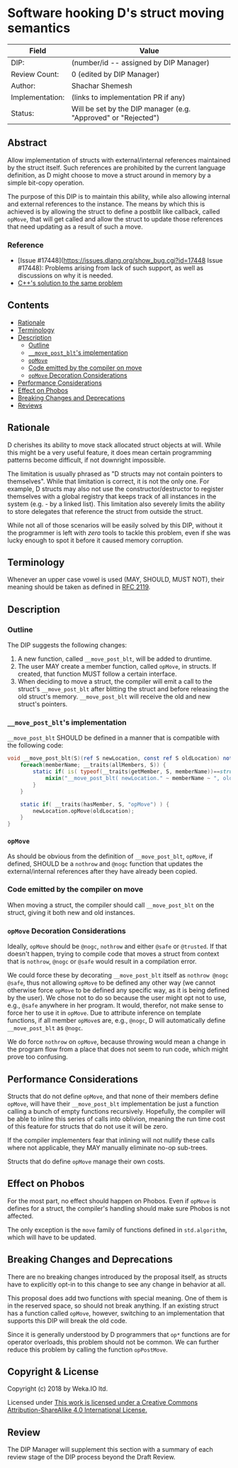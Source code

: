 # Software hooking D's struct moving semantics

| Field           | Value                                                           |
|-----------------|-----------------------------------------------------------------|
| DIP:            | (number/id -- assigned by DIP Manager)                          |
| Review Count:   | 0 (edited by DIP Manager)                                       |
| Author:         | Shachar Shemesh                                                 |
| Implementation: | (links to implementation PR if any)                             |
| Status:         | Will be set by the DIP manager (e.g. "Approved" or "Rejected")  |

## Abstract

Allow implementation of structs with external/internal references maintained by the struct itself.
Such references are prohibited by the current language definition, as D might choose to move a struct
around in memory by a simple bit-copy operation.

The purpose of this DIP is to maintain this ability, while also allowing internal and external references
to the instance. The means by which this is achieved is by allowing the struct to define a postblit like
callback, called `opMove`, that will get called and allow the struct to update those references that need
updating as a result of such a move.

### Reference

* [Issue #17448](https://issues.dlang.org/show_bug.cgi?id=17448 Issue #17448): Problems arising from lack of
such support, as well as discussions on why it is needed.
* [C++'s solution to the same problem](http://en.cppreference.com/w/cpp/language/move_constructor)

## Contents
* [Rationale](#rationale)
* [Terminology](#terminology)
* [Description](#description)
  * [Outline](#outline)
  * [`__move_post_blt`'s implementation](#move_post_blts-implementation)
  * [`opMove`](#opMove)
  * [Code emitted by the compiler on move](#code-emitted-by-the-compiler-on-move)
  * [`opMove` Decoration Considerations](#opmove-decoration-considerations)
* [Performance Considerations](#performance-considerations)
* [Effect on Phobos](#effect-on-phobos)
* [Breaking Changes and Deprecations](#breaking-changes-and-deprecations)
* [Reviews](#reviews)

## Rationale

D cherishes its ability to move stack allocated struct objects at will. While this might be a very useful feature,
it does mean certain programming patterns become difficult, if not downright impossible.

The limitation is usually phrased as "D structs may not contain pointers to themselves". While that limitation is
correct, it is not the only one. For example, D structs may also not use the constructor/destructor to register themselves
with a global registry that keeps track of all instances in the system (e.g. - by a linked list). This limitation also
severely limits the ability to store delegates that reference the struct from outside the struct.

While not all of those scenarios will be easily solved by this DIP, without it the programmer is left with *zero* tools to
tackle this problem, even if she was lucky enough to spot it before it caused memory corruption.

## Terminology

Whenever an upper case vowel is used (MAY, SHOULD, MUST NOT), their meaning should be taken as defined in
[RFC 2119](https://tools.ietf.org/html/rfc2119).

## Description

### Outline

The DIP suggests the following changes:

1. A new function, called `__move_post_blt`, will be added to druntime.
1. The user MAY create a member function, called `opMove`, in structs. If created, that function MUST follow a certain interface.
1. When deciding to move a struct, the compiler will emit a call to the struct's `__move_post_blt` after blitting the struct and
before releasing the old struct's memory. `__move_post_blt` will receive the old and new struct's pointers.

### `__move_post_blt`'s implementation

`__move_post_blt` SHOULD be defined in a manner that is compatible with the following code:

```D
void __move_post_blt(S)(ref S newLocation, const ref S oldLocation) nothrow if( is(S==struct) ) {
    foreach(memberName; __traits(allMembers, S)) {
        static if( is( typeof(__traits(getMember, S, memberName))==struct ) ) {
            mixin("__move_post_blt( newLocation." ~ memberName ~ ", oldLocation." ~ memberName ~ " );");
        }
    }

    static if( __traits(hasMember, S, "opMove") ) {
        newLocation.opMove(oldLocation);
    }
}
```

### `opMove`

As should be obvious from the definition of `__move_post_blt`, `opMove`, if defined, SHOULD be a `nothrow` and `@nogc` function
that updates the external/internal references after they have already been copied.

### Code emitted by the compiler on move

When moving a struct, the compiler should call `__move_post_blt` on the struct, giving it both new and old instances.

### `opMove` Decoration Considerations

Ideally, `opMove` should be `@nogc`, `nothrow` and either `@safe` or `@trusted`. If that doesn't happen, trying to compile
code that moves a struct from context that is `nothrow`, `@nogc` or `@safe` would result in a compilation error.

We could force these by decorating `__move_post_blt` itself as `nothrow @nogc @safe`, thus not allowing `opMove` to be defined
any other way (we cannot otherwise force `opMove` to be defined any specific way, as it is being defined by the user). We chose
not to do so because the user might opt not to use, e.g., `@safe` anywhere in her program. It would, therefor, not make sense
to force her to use it in `opMove`. Due to attribute inference on template functions, if all member `opMove`s are, e.g., `@nogc`,
D will automatically define `__move_post_blt` as `@nogc`.

We do force `nothrow` on `opMove`, because throwing would mean a change in the program flow from a place that does not seem to
run code, which might prove too confusing.

## Performance Considerations

Structs that do not define `opMove`, and that none of their members define `opMove`, will have their `__move_post_blt`
implementation be just a function calling a bunch of empty functions recursively. Hopefully, the compiler will be able to inline
this series of calls into oblivion, meaning the run time cost of this feature for structs that do not use it will be zero.

If the compiler implementers fear that inlining will not nullify these calls where not applicable, they MAY manually eliminate
no-op sub-trees.

Structs that do define `opMove` manage their own costs.

## Effect on Phobos

For the most part, no effect should happen on Phobos. Even if `opMove` is defines for a struct, the compiler's handling should
make sure Phobos is not affected.

The only exception is the `move` family of functions defined in `std.algorithm`, which will have to be updated.

## Breaking Changes and Deprecations

There are no breaking changes introduced by the proposal itself, as structs have to explicitly opt-in to this change to see
any change in behavior at all.

This proposal does add two functions with special meaning. One of them is in the reserved space, so should
not break anything. If an existing struct has a function called `opMove`, however, switching to an implementation that
supports this DIP will break the old code.

Since it is generally understood by D programmers that `op*` functions are for operator overloads, this problem should not
be common. We can further reduce this problem by calling the function `opPostMove`.

## Copyright & License

Copyright (c) 2018 by Weka.IO ltd.

Licensed under [This work is licensed under a Creative Commons Attribution-ShareAlike 4.0 International License.
](http://creativecommons.org/licenses/by-sa/4.0/)

## Review

The DIP Manager will supplement this section with a summary of each review stage
of the DIP process beyond the Draft Review.
